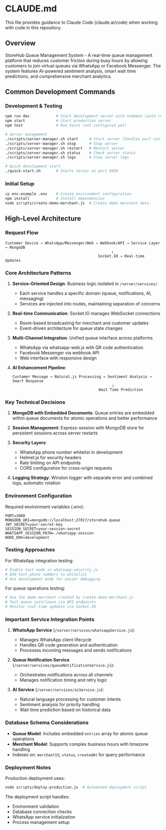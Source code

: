 # CLAUDE.md

This file provides guidance to Claude Code (claude.ai/code) when working with code in this repository.

## Overview

StoreHub Queue Management System - A real-time queue management platform that reduces customer friction during busy hours by allowing customers to join virtual queues via WhatsApp or Facebook Messenger. The system features AI-powered sentiment analysis, smart wait time predictions, and comprehensive merchant analytics.

## Common Development Commands

### Development & Testing
```bash
npm run dev            # Start development server with nodemon (auto-restart)
npm start              # Start production server
npm test               # Run tests (not configured yet)

# Server management
./scripts/server-manager.sh start     # Start server (handles port conflicts)
./scripts/server-manager.sh stop      # Stop server
./scripts/server-manager.sh restart   # Restart server
./scripts/server-manager.sh status    # Check server status
./scripts/server-manager.sh logs      # View server logs

# Quick development start
./quick-start.sh       # Starts server on port 3838
```

### Initial Setup
```bash
cp env.example .env    # Create environment configuration
npm install            # Install dependencies
node scripts/create-demo-merchant.js  # Create demo merchant data
```

## High-Level Architecture

### Request Flow
```
Customer Device → WhatsApp/Messenger/Web → Webhook/API → Service Layer → MongoDB
                                                ↓
                                          Socket.IO → Real-time Updates
```

### Core Architecture Patterns

1. **Service-Oriented Design**: Business logic isolated in `/server/services/`
   - Each service handles a specific domain (queue, notifications, AI, messaging)
   - Services are injected into routes, maintaining separation of concerns

2. **Real-time Communication**: Socket.IO manages WebSocket connections
   - Room-based broadcasting for merchant and customer updates
   - Event-driven architecture for queue state changes

3. **Multi-Channel Integration**: Unified queue interface across platforms
   - WhatsApp via whatsapp-web.js with QR code authentication
   - Facebook Messenger via webhook API
   - Web interface with responsive design

4. **AI Enhancement Pipeline**:
   ```
   Customer Message → Natural.js Processing → Sentiment Analysis → Smart Response
                                                ↓
                                          Wait Time Prediction
   ```

### Key Technical Decisions

1. **MongoDB with Embedded Documents**: Queue entries are embedded within queue documents for atomic operations and better performance

2. **Session Management**: Express-session with MongoDB store for persistent sessions across server restarts

3. **Security Layers**:
   - WhatsApp phone number whitelist in development
   - Helmet.js for security headers
   - Rate limiting on API endpoints
   - CORS configuration for cross-origin requests

4. **Logging Strategy**: Winston logger with separate error and combined logs, automatic rotation

### Environment Configuration

Required environment variables (.env):
```
PORT=3000
MONGODB_URI=mongodb://localhost:27017/storehub-queue
JWT_SECRET=your-secret-key
SESSION_SECRET=your-session-secret
WHATSAPP_SESSION_PATH=./whatsapp-session
NODE_ENV=development
```

### Testing Approaches

For WhatsApp integration testing:
```bash
# Enable test mode in whatsapp-security.js
# Add test phone numbers to whitelist
# Use development mode for easier debugging
```

For queue operations testing:
```bash
# Use the demo merchant created by create-demo-merchant.js
# Test queue join/leave via API endpoints
# Monitor real-time updates via Socket.IO
```

### Important Service Integration Points

1. **WhatsApp Service** (`/server/services/whatsappService.js`):
   - Manages WhatsApp client lifecycle
   - Handles QR code generation and authentication
   - Processes incoming messages and sends notifications

2. **Queue Notification Service** (`/server/services/queueNotificationService.js`):
   - Orchestrates notifications across all channels
   - Manages notification timing and retry logic

3. **AI Service** (`/server/services/aiService.js`):
   - Natural language processing for customer intents
   - Sentiment analysis for priority handling
   - Wait time prediction based on historical data

### Database Schema Considerations

- **Queue Model**: Includes embedded `entries` array for atomic queue operations
- **Merchant Model**: Supports complex business hours with timezone handling
- Indexes on: `merchantId`, `status`, `createdAt` for query performance

### Deployment Notes

Production deployment uses:
```bash
node scripts/deploy-production.js  # Automated deployment script
```

The deployment script handles:
- Environment validation
- Database connection checks
- WhatsApp service initialization
- Process management setup